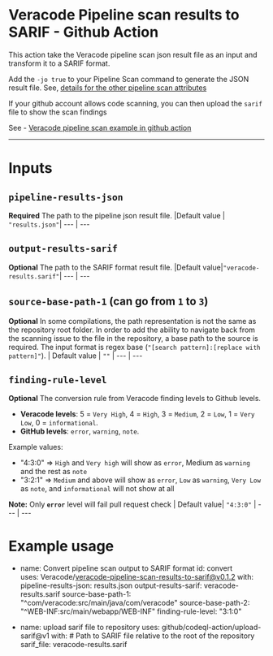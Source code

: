 # Veracode Pipeline scan results to SARIF - Github Action

This action take the Veracode pipeline scan json result file as an input and transform it to a SARIF format. <br>

Add the `-jo true` to your Pipeline Scan command to generate the JSON result file. See, [details for the other pipeline scan attributes](https://help.veracode.com/reader/tS9CaFwL4_lbIEWWomsJoA/zjaZE08bAYZVPBWWbgmZvw)</br>

If your github account allows code scanning, you can then upload the `sarif` file to show the scan findings

See - [Veracode pipeline scan example in github action](https://help.veracode.com/reader/tS9CaFwL4_lbIEWWomsJoA/MVXQBY1PzfrTXGd6V~ZgxA)

<hr>

# Inputs

## `pipeline-results-json`

**Required** The path to the pipeline json result file. 
|Default value |  `"results.json"`|
--- | ---

## `output-results-sarif`

**Optional** The path to the SARIF format result file.
|Default value|`"veracode-results.sarif"`|
--- | ---

## `source-base-path-1` (can go from `1` to `3`)

**Optional** In some compilations, the path representation is not the same as the repository root folder. In order to add the ability to navigate back from the scanning issue to the file in the repository, a base path to the source is required. The input format is regex base (`"[search pattern]:[replace with pattern]"`). 
| Default value | `""` |
--- | ---

## `finding-rule-level`

**Optional** The conversion rule from Veracode finding levels to Github levels.

- **Veracode levels**: 5 = `Very High`, 4 = `High`, 3 = `Medium`, 2 = `Low`, 1 = `Very Low`, 0 = `informational`.
- **GitHub levels**: `error`, `warning`, `note`.  

Example values: 
- "4:3:0" => `High` and `Very high` will show as `error`, Medium as `warning` and the rest as `note`
- "3:2:1" => `Medium` and above will show as `error`, `Low` as `warning`, `Very Low` as `note`, and `informational` will not show at all

**Note:**  Only **`error`** level will fail pull request check 
| Default value| `"4:3:0"` |
--- | ---
# Example usage

- name: Convert pipeline scan output to SARIF format
  id: convert   
  uses: Veracode/veracode-pipeline-scan-results-to-sarif@v0.1.2
  with:
    pipeline-results-json: results.json
    output-results-sarif: veracode-results.sarif
    source-base-path-1: "^com/veracode:src/main/java/com/veracode"
    source-base-path-2: "^WEB-INF:src/main/webapp/WEB-INF"
    finding-rule-level: "3:1:0"

- name: upload sarif file to repository
  uses: github/codeql-action/upload-sarif@v1
  with: # Path to SARIF file relative to the root of the repository
    sarif_file: veracode-results.sarif